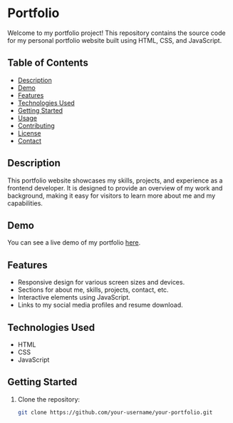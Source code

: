 # Portfolio

Welcome to my portfolio project! This repository contains the source code for my personal portfolio website built using HTML, CSS, and JavaScript.

## Table of Contents

- [Description](#description)
- [Demo](#demo)
- [Features](#features)
- [Technologies Used](#technologies-used)
- [Getting Started](#getting-started)
- [Usage](#usage)
- [Contributing](#contributing)
- [License](#license)
- [Contact](#contact)

## Description

This portfolio website showcases my skills, projects, and experience as a frontend developer. It is designed to provide an overview of my work and background, making it easy for visitors to learn more about me and my capabilities.

## Demo

You can see a live demo of my portfolio [here](https://www.example.com).

## Features

- Responsive design for various screen sizes and devices.
- Sections for about me, skills, projects, contact, etc.
- Interactive elements using JavaScript.
- Links to my social media profiles and resume download.

## Technologies Used

- HTML
- CSS
- JavaScript

## Getting Started

1. Clone the repository:
   ```sh
   git clone https://github.com/your-username/your-portfolio.git
